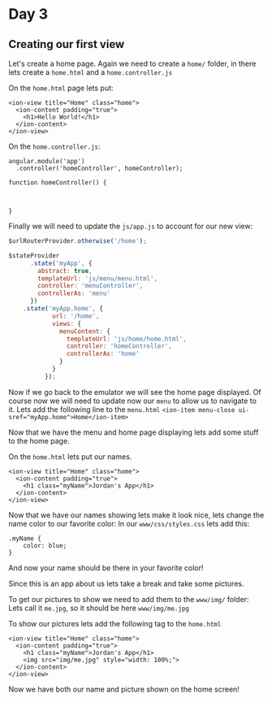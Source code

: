 # Day 3

## Creating our first view
Let's create a home page.
Again we need to create a `home/` folder, in there lets create a `home.html` and a `home.controller.js`

On the `home.html` page lets put:
```
<ion-view title="Home" class="home">
  <ion-content padding="true">
    <h1>Hello World!</h1>
  </ion-content>
</ion-view>
```

On the `home.controller.js`:
```
angular.module('app')
  .controller('homeController', homeController);

function homeController() {

  

}
```

Finally we will need to update the `js/app.js` to account for our new view:
```javascript
$urlRouterProvider.otherwise('/home');

$stateProvider
      .state('myApp', {
        abstract: true,
        templateUrl: 'js/menu/menu.html',
        controller: 'menuController',
        controllerAs: 'menu'
      })
    .state('myApp.home', {
            url: '/home',
            views: {
              menuContent: {
                templateUrl: 'js/home/home.html',
                controller: 'homeController',
                controllerAs: 'home'
              }
            }
          });
```

Now if we go back to the emulator we will see the home page displayed. Of course now we will need to update now our `menu` to allow us to navigate to it.
Lets add the following line to the `menu.html`
`<ion-item menu-close ui-sref="myApp.home">Home</ion-item>`

Now that we have the menu and home page displaying lets add some stuff to the home page.

On the `home.html` lets put our names.

```
<ion-view title="Home" class="home">
  <ion-content padding="true">
    <h1 class="myName">Jordan's App</h1>
  </ion-content>
</ion-view>
```


Now that we have our names showing lets make it look nice, lets change the name color to our favorite color:
In our `www/css/styles.css` lets add this:
```
.myName {
    color: blue;
}
```

And now your name should be there in your favorite color!

Since this is an app about us lets take a break and take some pictures.

To get our pictures to show we need to add them to the `www/img/` folder:
Lets call it `me.jpg`, so it should be here `www/img/me.jpg`

To show our pictures lets add the following tag to the `home.html`

```
<ion-view title="Home" class="home">
  <ion-content padding="true">
    <h1 class="myName">Jordan's App</h1>
    <img src="img/me.jpg" style="width: 100%;">
  </ion-content>
</ion-view>
```

Now we have both our name and picture shown on the home screen!

